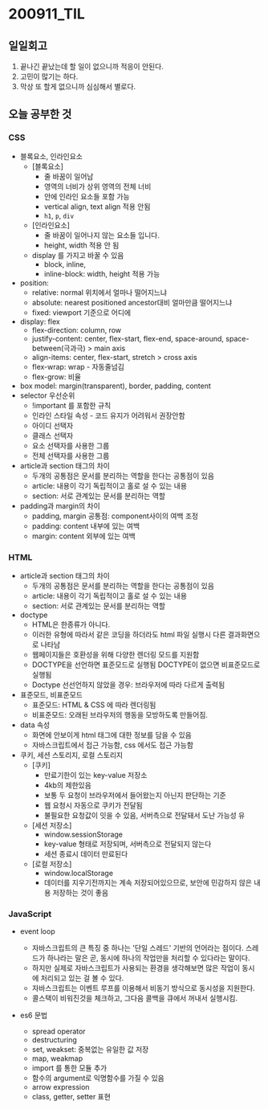 200911_TIL
===

일일회고
---
1. 끝나긴 끝났는데 할 일이 없으니까 적응이 안된다.
2. 고민이 많기는 하다.
3. 막상 또 할게 없으니까 심심해서 별로다.

오늘 공부한 것
---
### CSS
* 블록요소, 인라인요소
    * [블록요소]
        * 줄 바꿈이 일어남
        * 영역의 너비가 상위 영역의 전체 너비
        * 안에 인라인 요소들 포함 가능
        * vertical align, text align 적용 안됨
        * `h1`, `p`, `div`
    * [인라인요소]
        * 줄 바꿈이 일어나지 않는 요소들 입니다. 
        * height, width 적용 안 됨
    * display 를 가지고 바꿀 수 있음
        * block, inline, 
        * inline-block: width, height 적용 가능
* position: 
    * relative: normal 위치에서 얼마나 떨어지느냐
    * absolute: nearest positioned ancestor대비 얼마만큼 떨어지느냐
    * fixed: viewport 기준으로 어디에
* display: flex
    * flex-direction: column, row
    * justify-content: center, flex-start, flex-end, space-around, space-between(극과극) > main axis
    * align-items: center, flex-start, stretch > cross axis
    * flex-wrap: wrap - 자동줄넘김
    * flex-grow: 비율
* box model: margin(transparent), border, padding, content
* selector 우선순위
    * !important 를 포함한 규칙
    * 인라인 스타일 속성 - 코드 유지가 어려워서 권장안함
    * 아이디 선택자
    * 클래스 선택자
    * 요소 선택자를 사용한 그룹
    * 전체 선택자를 사용한 그룹
* article과 section 태그의 차이
    * 두개의 공통점은 문서를 분리하는 역할을 한다는 공통점이 있음
    * article: 내용이 각기 독립적이고 홀로 설 수 있는 내용
    * section: 서로 관계있는 문서를 분리하는 역할
* padding과 margin의 차이
    * padding, margin 공통점: component사이의 여백 조정
    * padding: content 내부에 있는 여백
    * margin: content 외부에 있는 여백

### HTML
* article과 section 태그의 차이
  * 두개의 공통점은 문서를 분리하는 역할을 한다는 공통점이 있음
  * article: 내용이 각기 독립적이고 홀로 설 수 있는 내용
  * section: 서로 관계있는 문서를 분리하는 역할
* doctype
    * HTML은 한종류가 아니다. 
    * 이러한 유형에 따라서 같은 코딩을 하더라도 html 파일 실행시 다른 결과화면으로 나타남
    * 웹페이지들은 호환성을 위해 다양한 렌더링 모드를 지원함
    * DOCTYPE을 선언하면 표준모드로 실행됨 DOCTYPE이 없으면 비표준모드로 실행됨
    * Doctype 선선언하지 않았을 경우: 브라우저에 따라 다르게 출력됨
* 표준모드, 비표준모드
    * 표준모드: HTML & CSS 에 따라 렌더링됨
    * 비표준모드: 오래된 브라우저의 행동을 모방하도록 만들어짐.
* data 속성
    * 화면에 안보이게 html 태그에 대한 정보를 담을 수 있음
    * 자바스크립트에서 접근 가능함, css 에서도 접근 가능함
* 쿠키, 세션 스토리지, 로컬 스토리지
    * [쿠키]
        * 만료기한이 있는 key-value 저장소
        * 4kb의 제한있음
        * 보통 두 요청이 브라우저에서 들어왔는지 아닌지 판단하는 기준
        * 웹 요청시 자동으로 쿠키가 전달됨
        * 불필요한 요청값이 잇을 수 있음, 서버측으로 전달돼서 도난 가능성 유
    * [세션 저장소]
        * window.sessionStorage
        * key-value 형태로 저장되며, 서버측으로 전달되지 않는다
        * 세션 종료시 데이터 만료된다
    * [로컬 저장소]
        * window.localStorage
        * 데이터를 지우기전까지는 계속 저장되어있으므로, 보안에 민감하지 않은 내용 저장하는 것이 좋음


### JavaScript
* event loop
    * 자바스크립트의 큰 특징 중 하나는 '단일 스레드' 기반의 언어라는 점이다. 스레드가 하나라는 말은 곧, 동시에 하나의 작업만을 처리할 수 있다라는 말이다. 
    * 하지만 실제로 자바스크립트가 사용되는 환경을 생각해보면 많은 작업이 동시에 처리되고 있는 걸 볼 수 있다.
    * 자바스크립트는 이벤트 루프를 이용해서 비동기 방식으로 동시성을 지원한다. 
    * 콜스택이 비워진것을 체크하고, 그다음 콜백을 큐에서 꺼내서 실행시킴.

* es6 문법
    * spread operator
    * destructuring
    * set, weakset: 중복없는 유일한 값 저장
    * map, weakmap
    * import 를 통한 모듈 추가
    * 함수의 argument로 익명함수를 가질 수 있음
    * arrow expression
    * class, getter, setter 표현